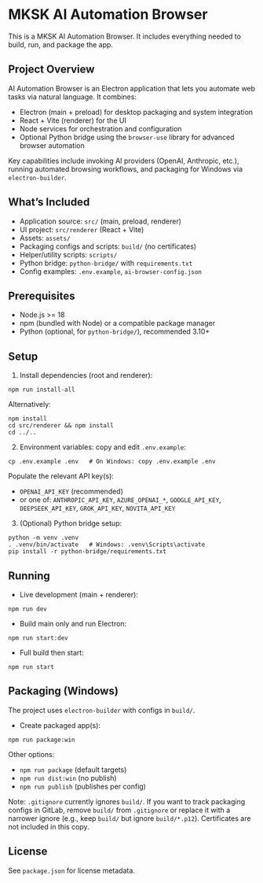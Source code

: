 # MKSK AI Automation Browser

This is a MKSK AI Automation Browser. It includes everything needed to build, run, and package the app.

## Project Overview

AI Automation Browser is an Electron application that lets you automate web tasks via natural language. It combines:
- Electron (main + preload) for desktop packaging and system integration
- React + Vite (renderer) for the UI
- Node services for orchestration and configuration
- Optional Python bridge using the `browser-use` library for advanced browser automation

Key capabilities include invoking AI providers (OpenAI, Anthropic, etc.), running automated browsing workflows, and packaging for Windows via `electron-builder`.

## What’s Included
- Application source: `src/` (main, preload, renderer)
- UI project: `src/renderer` (React + Vite)
- Assets: `assets/`
- Packaging configs and scripts: `build/` (no certificates)
- Helper/utility scripts: `scripts/`
- Python bridge: `python-bridge/` with `requirements.txt`
- Config examples: `.env.example`, `ai-browser-config.json`

## Prerequisites
- Node.js >= 18
- npm (bundled with Node) or a compatible package manager
- Python (optional, for `python-bridge/`), recommended 3.10+

## Setup

1) Install dependencies (root and renderer):
```
npm run install-all
```
Alternatively:
```
npm install
cd src/renderer && npm install
cd ../..
```

2) Environment variables: copy and edit `.env.example`:
```
cp .env.example .env   # On Windows: copy .env.example .env
```
Populate the relevant API key(s):
- `OPENAI_API_KEY` (recommended)
- or one of: `ANTHROPIC_API_KEY`, `AZURE_OPENAI_*`, `GOOGLE_API_KEY`, `DEEPSEEK_API_KEY`, `GROK_API_KEY`, `NOVITA_API_KEY`

3) (Optional) Python bridge setup:
```
python -m venv .venv
. .venv/bin/activate   # Windows: .venv\Scripts\activate
pip install -r python-bridge/requirements.txt
```

## Running
- Live development (main + renderer):
```
npm run dev
```
- Build main only and run Electron:
```
npm run start:dev
```
- Full build then start:
```
npm run start
```

## Packaging (Windows)
The project uses `electron-builder` with configs in `build/`.
- Create packaged app(s):
```
npm run package:win
```
Other options:
- `npm run package` (default targets)
- `npm run dist:win` (no publish)
- `npm run publish` (publishes per config)

Note: `.gitignore` currently ignores `build/`. If you want to track packaging configs in GitLab, remove `build/` from `.gitignore` or replace it with a narrower ignore (e.g., keep `build/` but ignore `build/*.p12`). Certificates are not included in this copy.

## License
See `package.json` for license metadata.

